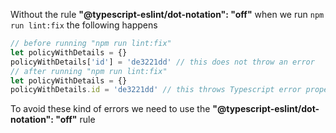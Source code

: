
Without the rule **"@typescript-eslint/dot-notation": "off"** when we run ```npm run lint:fix```
the following happens
```ts
// before running "npm run lint:fix"
let policyWithDetails = {}
policyWithDetails['id'] = 'de3221dd' // this does not throw an error 
// after running "npm run lint:fix"
let policyWithDetails = {}
policyWithDetails.id = 'de3221dd' // this throws Typescript error property id does not exist on Object type
```
To avoid these kind of errors we need to use the **"@typescript-eslint/dot-notation": "off"** rule